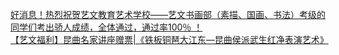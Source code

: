   
[好消息！热烈祝贺艺文教育艺术学校——艺文书画部（素描、国画、书法）考级的同学们考出骄人成绩，全体通过，通过率100％  ！](http://www.dianyue.me/archives/830/38dwqj514krzaj2v/)  
[【艺文福利】昆曲名家讲座赠票|《铁板铜琶大江东—昆曲侯派武生红净表演艺术》](http://www.dianyue.me/archives/116/zhmggtlkw0yr1r6b/)